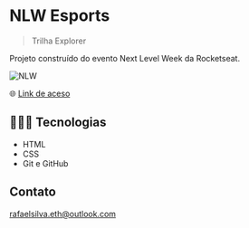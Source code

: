 # NLW Esports


> Trilha Explorer

Projeto construído do evento 
Next Level Week da Rocketseat.

![NLW](https://user-images.githubusercontent.com/113713067/201434101-9103fca1-76c9-4a2c-af85-48c91e5df96b.jpg)

🌐 [Link de aceso](https://rafaelsilvaeth.github.io/NLW-Rocketseat/)

## 👨🏻‍💻 Tecnologias 

- HTML
- CSS
- Git e GitHub

## Contato

rafaelsilva.eth@outlook.com
